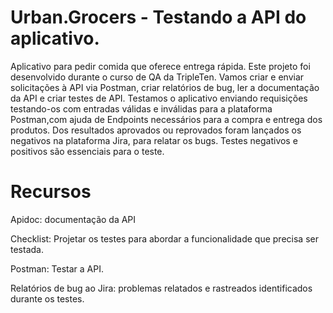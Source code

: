 # Urban.Grocers - Testando a API do aplicativo.
Aplicativo para pedir comida que oferece entrega rápida. Este projeto foi desenvolvido durante o curso de QA da TripleTen. 
Vamos criar e enviar solicitações à API via Postman, criar relatórios de bug, ler a documentação da API e criar testes de API.
Testamos o aplicativo enviando requisições testando-os com entradas válidas e inválidas para a plataforma Postman,com ajuda de Endpoints necessários para a compra e entrega dos produtos. Dos resultados aprovados ou reprovados foram lançados os negativos na plataforma Jira, para relatar os bugs.
Testes negativos e positivos são essenciais para o teste.

# Recursos
Apidoc: documentação da API

Checklist: Projetar os testes para abordar a funcionalidade que precisa ser testada.

Postman: Testar a API.

Relatórios de bug ao Jira: problemas relatados e rastreados identificados durante os testes.
